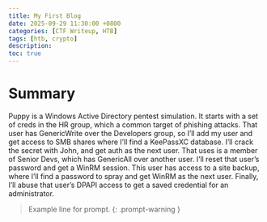 ```yaml
---
title: My First Blog
date: 2025-09-29 11:30:00 +0800
categories: [CTF Writeup, HTB]
tags: [htb, crypto]
description:  
toc: true
---
```

# Summary 
Puppy is a Windows Active Directory pentest simulation. It starts with a set of creds in the HR group, which a common target of phishing attacks. That user has GenericWrite over the Developers group, so I’ll add my user and get access to SMB shares where I’ll find a KeePassXC database. I’ll crack the secret with John, and get auth as the next user. That uses is a member of Senior Devs, which has GenericAll over another user. I’ll reset that user’s password and get a WinRM session. This user has access to a site backup, where I’ll find a password to spray and get WinRM as the next user. Finally, I’ll abuse that user’s DPAPI access to get a saved credential for an administrator.

	

> Example line for prompt.
{: .prompt-warning }
